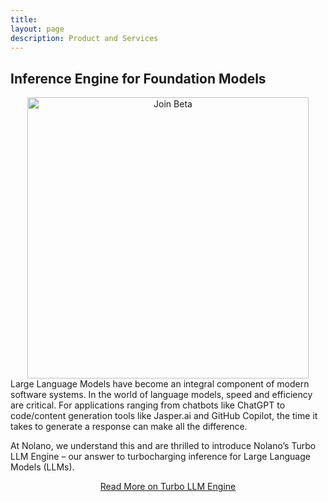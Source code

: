 ```yaml
---
title: 
layout: page
description: Product and Services
---
```


## Inference Engine for Foundation Models

<!-- Image -->
<div style="text-align: center;">
    <img src="https://substackcdn.com/image/fetch/f_auto,q_auto:good,fl_progressive:steep/https%3A%2F%2Fsubstack-post-media.s3.amazonaws.com%2Fpublic%2Fimages%2Feacd0282-373b-4440-be3a-8e4901ada954_1044x630.png" alt="Join Beta" width="450" height="450">
</div>
Large Language Models have become an integral component of modern software systems. In the world of language models, speed and efficiency are critical. For applications ranging from chatbots like ChatGPT to code/content generation tools like Jasper.ai and GitHub Copilot, the time it takes to generate a response can make all the difference.

At Nolano, we understand this and are thrilled to introduce Nolano’s Turbo LLM Engine – our answer to turbocharging inference for Large Language Models (LLMs).

<div style="text-align: center;">

  <a href="https://nolanoorg.substack.com/p/introducing-the-turbo-llm-inference" class="button">Read More on Turbo LLM Engine</a> 
</div>


